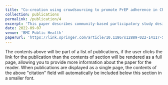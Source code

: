 ```yaml
---
title: "Co-creation using crowdsourcing to promote PrEP adherence in China: study protocol for a stepped-wedge randomized controlled trial"
collection: publications
permalink: /publication/4
excerpt: 'This paper describes community-based participatory study design that develops technology-mediated interventions to facilitate PrEP adherence.'
date: 2022-09-07
venue: 'BMC Public Health'
paperurl: 'https://link.springer.com/article/10.1186/s12889-022-14117-5'
---
```


The contents above will be part of a list of publications, if the user clicks the link for the publication than the contents of section will be rendered as a full page, allowing you to provide more information about the paper for the reader. When publications are displayed as a single page, the contents of the above "citation" field will automatically be included below this section in a smaller font.
